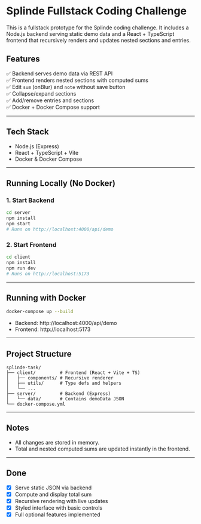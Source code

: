 # Splinde Fullstack Coding Challenge

This is a fullstack prototype for the Splinde coding challenge. It includes a Node.js backend serving static demo data and a React + TypeScript frontend that recursively renders and updates nested sections and entries.

## Features

✅ Backend serves demo data via REST API  
✅ Frontend renders nested sections with computed sums  
✅ Edit `sum` (onBlur) and `note` without save button  
✅ Collapse/expand sections  
✅ Add/remove entries and sections  
✅ Docker + Docker Compose support

---

## Tech Stack

- Node.js (Express)
- React + TypeScript + Vite
- Docker & Docker Compose

---

## Running Locally (No Docker)

### 1. Start Backend
```bash
cd server
npm install
npm start
# Runs on http://localhost:4000/api/demo
```

### 2. Start Frontend
```bash
cd client
npm install
npm run dev
# Runs on http://localhost:5173
```

---

## Running with Docker

```bash
docker-compose up --build
```

- Backend: http://localhost:4000/api/demo  
- Frontend: http://localhost:5173

---

## Project Structure

```
splinde-task/
├── client/         # Frontend (React + Vite + TS)
│   ├── components/ # Recursive renderer
│   ├── utils/      # Type defs and helpers
│   └── ...
├── server/         # Backend (Express)
│   └── data/       # Contains demoData JSON
└── docker-compose.yml
```

---

## Notes

- All changes are stored in memory.
- Total and nested computed sums are updated instantly in the frontend.

---

## Done

- [x] Serve static JSON via backend
- [x] Compute and display total sum
- [x] Recursive rendering with live updates
- [x] Styled interface with basic controls
- [x] Full optional features implemented